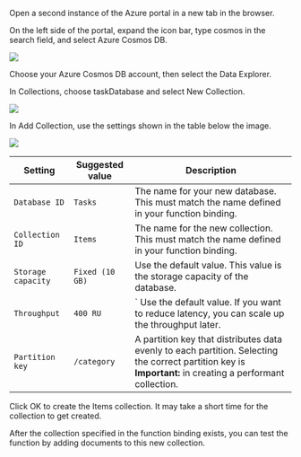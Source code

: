 Open a second instance of the Azure portal in a new tab in the browser.

On the left side of the portal, expand the icon bar, type cosmos in the search field, and select Azure Cosmos DB.

![](https://github.com/fenago/katacoda-scenarios/raw/master/azure-functions/azure-functions-trigger-cosmosdb/steps/5/1.JPG)

Choose your Azure Cosmos DB account, then select the Data Explorer.

In Collections, choose taskDatabase and select New Collection.

![](https://github.com/fenago/katacoda-scenarios/raw/master/azure-functions/azure-functions-trigger-cosmosdb/steps/5/4.png)

In Add Collection, use the settings shown in the table below the image.

![](https://github.com/fenago/katacoda-scenarios/raw/master/azure-functions/azure-functions-trigger-cosmosdb/steps/5/5.png)

Setting	| Suggested value | Description
--- | --- | ---
`Database ID` | `Tasks` | The name for your new database. This must match the name defined in your function binding.
`Collection ID` | `Items` | The name for the new collection. This must match the name defined in your function binding.
`Storage capacity` | `Fixed (10 GB)` | Use the default value. This value is the storage capacity of the database.
`Throughput` | `400 RU` | `	Use the default value. If you want to reduce latency, you can scale up the throughput later.
`Partition key` | `/category` | A partition key that distributes data evenly to each partition. Selecting the correct partition key is **Important:** in creating a performant collection.

Click OK to create the Items collection. It may take a short time for the collection to get created.

After the collection specified in the function binding exists, you can test the function by adding documents to this new collection.